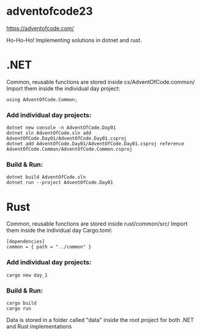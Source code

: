 # adventofcode23

https://adventofcode.com/

Ho-Ho-Ho! Implementing solutions in dotnet and rust.

# .NET

Common, reusable functions are stored inside cs/AdventOfCode.common/
Import them inside the individual day project:
```
using AdventOfCode.Common;
```

### Add individual day projects:
```
dotnet new console -n AdventOfCode.Day01
dotnet sln AdventOfCode.sln add AdventOfCode.Day01/AdventOfCode.Day01.csproj
dotnet add AdventOfCode.Day01/AdventOfCode.Day01.csproj reference AdventOfCode.Common/AdventOfCode.Common.csproj
```

### Build & Run:
```
dotnet build AdventOfCode.sln
dotnet run --project AdventOfCode.Day01
```

# Rust

Common, reusable functions are stored inside rust/common/src/
Import them inside the individual day Cargo.toml:
```
[dependencies]
common = { path = "../common" }
```

### Add individual day projects:
```
cargo new day_1
```

### Build & Run:
```
cargo build
cargo run
```

Data is stored in a folder called "data" inside the root project for both .NET and Rust implementations